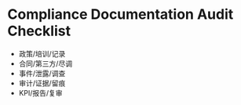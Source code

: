 # Compliance Documentation Audit Checklist

- 政策/培训/记录
- 合同/第三方/尽调
- 事件/泄露/调查
- 审计/证据/留痕
- KPI/报告/复审
